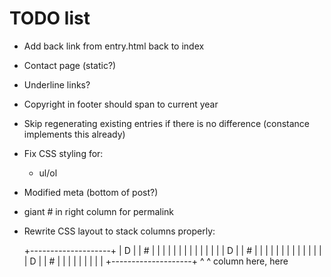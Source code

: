 TODO list
=========

* Add back link from entry.html back to index
* Contact page (static?)
* Underline links?
* Copyright in footer should span to current year
* Skip regenerating existing entries if there is no difference (constance implements this already)
* Fix CSS styling for:
    * ul/ol
* Modified meta (bottom of post?)
* giant # in right column for permalink
* Rewrite CSS layout to stack columns properly:

    +--------------------+
    |   D |        | #   |
    |     |        |     |
    |     |        |     |
    |     |        |     |
    |   D |        | #   |
    |     |        |     |
    |     |        |     |
    |     |        |     |
    |   D |        | #   |
    |     |        |     |
    |     |        |     |
    +--------------------+
       ^              ^
       column here,   here
